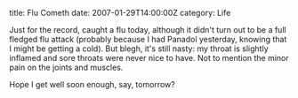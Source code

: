 title: Flu Cometh
date: 2007-01-29T14:00:00Z
category: Life

Just for the record, caught a flu today, although it didn't turn out to be a full fledged flu attack (probably because I had Panadol yesterday, knowing that I might be getting a cold). But blegh, it's still nasty: my throat is slightly inflamed and sore throats were never nice to have. Not to mention the minor pain on the joints and muscles.

Hope I get well soon enough, say, tomorrow?
